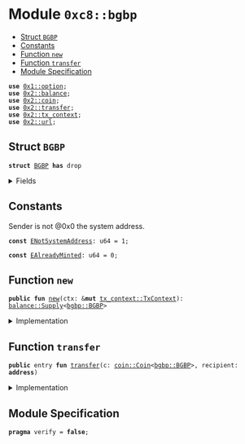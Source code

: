 
<a name="0xc8_bgbp"></a>

# Module `0xc8::bgbp`



-  [Struct `BGBP`](#0xc8_bgbp_BGBP)
-  [Constants](#@Constants_0)
-  [Function `new`](#0xc8_bgbp_new)
-  [Function `transfer`](#0xc8_bgbp_transfer)
-  [Module Specification](#@Module_Specification_1)


<pre><code><b>use</b> <a href="">0x1::option</a>;
<b>use</b> <a href="../../../.././build/Sui/docs/balance.md#0x2_balance">0x2::balance</a>;
<b>use</b> <a href="../../../.././build/Sui/docs/coin.md#0x2_coin">0x2::coin</a>;
<b>use</b> <a href="../../../.././build/Sui/docs/transfer.md#0x2_transfer">0x2::transfer</a>;
<b>use</b> <a href="../../../.././build/Sui/docs/tx_context.md#0x2_tx_context">0x2::tx_context</a>;
<b>use</b> <a href="../../../.././build/Sui/docs/url.md#0x2_url">0x2::url</a>;
</code></pre>



<a name="0xc8_bgbp_BGBP"></a>

## Struct `BGBP`



<pre><code><b>struct</b> <a href="bgbp.md#0xc8_bgbp_BGBP">BGBP</a> <b>has</b> drop
</code></pre>



<details>
<summary>Fields</summary>


<dl>
<dt>
<code>dummy_field: bool</code>
</dt>
<dd>

</dd>
</dl>


</details>

<a name="@Constants_0"></a>

## Constants


<a name="0xc8_bgbp_ENotSystemAddress"></a>

Sender is not @0x0 the system address.


<pre><code><b>const</b> <a href="bgbp.md#0xc8_bgbp_ENotSystemAddress">ENotSystemAddress</a>: u64 = 1;
</code></pre>



<a name="0xc8_bgbp_EAlreadyMinted"></a>



<pre><code><b>const</b> <a href="bgbp.md#0xc8_bgbp_EAlreadyMinted">EAlreadyMinted</a>: u64 = 0;
</code></pre>



<a name="0xc8_bgbp_new"></a>

## Function `new`



<pre><code><b>public</b> <b>fun</b> <a href="bgbp.md#0xc8_bgbp_new">new</a>(ctx: &<b>mut</b> <a href="../../../.././build/Sui/docs/tx_context.md#0x2_tx_context_TxContext">tx_context::TxContext</a>): <a href="../../../.././build/Sui/docs/balance.md#0x2_balance_Supply">balance::Supply</a>&lt;<a href="bgbp.md#0xc8_bgbp_BGBP">bgbp::BGBP</a>&gt;
</code></pre>



<details>
<summary>Implementation</summary>


<pre><code><b>public</b> <b>fun</b> <a href="bgbp.md#0xc8_bgbp_new">new</a>(ctx: &<b>mut</b> TxContext): Supply&lt;<a href="bgbp.md#0xc8_bgbp_BGBP">BGBP</a>&gt; {
    <b>assert</b>!(<a href="../../../.././build/Sui/docs/tx_context.md#0x2_tx_context_sender">tx_context::sender</a>(ctx) == @0x0, <a href="bgbp.md#0xc8_bgbp_ENotSystemAddress">ENotSystemAddress</a>);
    <b>assert</b>!(<a href="../../../.././build/Sui/docs/tx_context.md#0x2_tx_context_epoch">tx_context::epoch</a>(ctx) == 0, <a href="bgbp.md#0xc8_bgbp_EAlreadyMinted">EAlreadyMinted</a>);
    <b>let</b> (cap, metadata) = <a href="../../../.././build/Sui/docs/coin.md#0x2_coin_create_currency">coin::create_currency</a>(
        <a href="bgbp.md#0xc8_bgbp_BGBP">BGBP</a> {},
        9,
        b"<a href="bgbp.md#0xc8_bgbp_BGBP">BGBP</a>",
        b"Benfen GBP",
        b"",
        <a href="_none">option::none</a>(),
        ctx
    );
    <a href="../../../.././build/Sui/docs/transfer.md#0x2_transfer_public_freeze_object">transfer::public_freeze_object</a>(metadata);
    <a href="../../../.././build/Sui/docs/coin.md#0x2_coin_treasury_into_supply">coin::treasury_into_supply</a>(cap)
}
</code></pre>



</details>

<a name="0xc8_bgbp_transfer"></a>

## Function `transfer`



<pre><code><b>public</b> entry <b>fun</b> <a href="../../../.././build/Sui/docs/transfer.md#0x2_transfer">transfer</a>(c: <a href="../../../.././build/Sui/docs/coin.md#0x2_coin_Coin">coin::Coin</a>&lt;<a href="bgbp.md#0xc8_bgbp_BGBP">bgbp::BGBP</a>&gt;, recipient: <b>address</b>)
</code></pre>



<details>
<summary>Implementation</summary>


<pre><code><b>public</b> entry <b>fun</b> <a href="../../../.././build/Sui/docs/transfer.md#0x2_transfer">transfer</a>(c: <a href="../../../.././build/Sui/docs/coin.md#0x2_coin_Coin">coin::Coin</a>&lt;<a href="bgbp.md#0xc8_bgbp_BGBP">BGBP</a>&gt;, recipient: <b>address</b>) {
    <a href="../../../.././build/Sui/docs/transfer.md#0x2_transfer_public_transfer">transfer::public_transfer</a>(c, recipient)
}
</code></pre>



</details>

<a name="@Module_Specification_1"></a>

## Module Specification



<pre><code><b>pragma</b> verify = <b>false</b>;
</code></pre>
